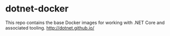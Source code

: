 # dotnet-docker
This repo contains the base Docker images for working with .NET Core and associated tooling. http://dotnet.github.io/
